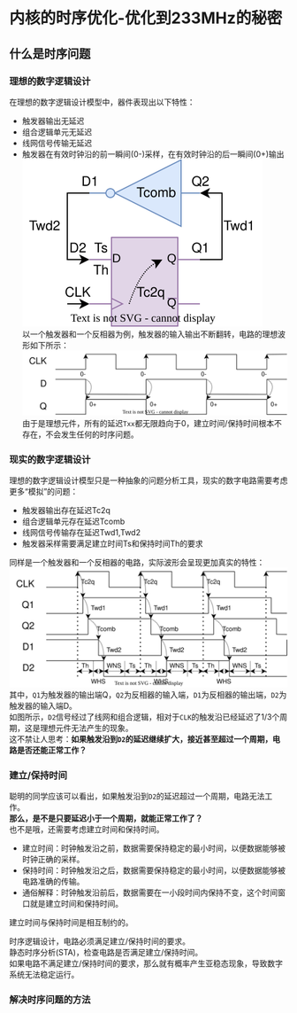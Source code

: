 # 内核的时序优化-优化到233MHz的秘密

## 什么是时序问题
### 理想的数字逻辑设计
在理想的数字逻辑设计模型中，器件表现出以下特性：  
- 触发器输出无延迟
- 组合逻辑单元无延迟
- 线网信号传输无延迟
- 触发器在有效时钟沿的前一瞬间(0-)采样，在有效时钟沿的后一瞬间(0+)输出
![触发器和反相器](/doc/图库/小教程/时序优化/触发器和反相器.svg)  
以一个触发器和一个反相器为例，触发器的输入输出不断翻转，电路的理想波形如下所示：  
![触发器和反相器的理想波形](/doc/图库/小教程/时序优化/触发器和反相器的理想波形.svg)  
由于是理想元件，所有的延迟`Txx`都无限趋向于0，建立时间/保持时间根本不存在，不会发生任何的时序问题。  

### 现实的数字逻辑设计
理想的数字逻辑设计模型只是一种抽象的问题分析工具，现实的数字电路需要考虑更多“模拟”的问题：  
- 触发器输出存在延迟Tc2q
- 组合逻辑单元存在延迟Tcomb
- 线网信号传输存在延迟Twd1,Twd2
- 触发器采样需要满足建立时间Ts和保持时间Th的要求
  
同样是一个触发器和一个反相器的电路，实际波形会呈现更加真实的特性：  
![触发器和反相器的现实波形](/doc/图库/小教程/时序优化/触发器和反相器的现实波形.svg)  
其中，`Q1`为触发器的输出端Q，`Q2`为反相器的输入端，`D1`为反相器的输出端，`D2`为触发器的输入端D。  
如图所示，`D2`信号经过了线网和组合逻辑，相对于`CLK`的触发沿已经延迟了1/3个周期，这是理想元件无法产生的现象。  
这不禁让人思考：**如果触发沿到`D2`的延迟继续扩大，接近甚至超过一个周期，电路是否还能正常工作？**  

### 建立/保持时间
聪明的同学应该可以看出，如果触发沿到`D2`的延迟超过一个周期，电路无法工作。   
**那么，是不是只要延迟小于一个周期，就能正常工作了？**  
也不是哦，还需要考虑建立时间和保持时间。  

- 建立时间：时钟触发沿之前，数据需要保持稳定的最小时间，以便数据能够被时钟正确的采样。
- 保持时间：时钟触发沿之后，数据需要保持稳定的最小时间，以便数据能够被电路准确的传输。
- 通俗解释：时钟触发沿前后，数据需要在一小段时间内保持不变，这个时间窗口就是建立时间和保持时间。

建立时间与保持时间是相互制约的。

时序逻辑设计，电路必须满足建立/保持时间的要求。  
静态时序分析(STA)，检查电路是否满足建立/保持时间。  
如果电路不满足建立/保持时间的要求，那么就有概率产生亚稳态现象，导致数字系统无法稳定运行。

### 解决时序问题的方法



